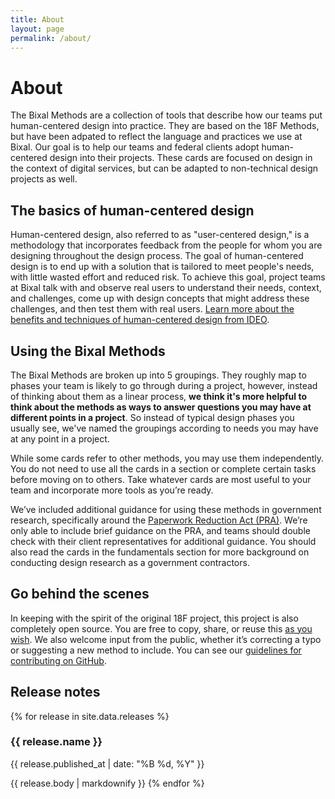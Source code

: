```yaml
---
title: About
layout: page
permalink: /about/
---
```


# About

The Bixal Methods are a collection of tools that describe how our teams put human-centered design into practice. They are based on the 18F Methods, but have been adpated to reflect the language and practices we use at Bixal. Our goal is to help our teams and federal clients adopt human-centered design into their projects. These cards are focused on design in the context of digital services, but can be adapted to non-technical design projects as well.

## The basics of human-centered design
Human-centered design, also referred to as "user-centered design," is a methodology that incorporates feedback from the people for whom you are designing throughout the design process. The goal of human-centered design is to end up with a solution that is tailored to meet people's needs, with little wasted effort and reduced risk. To achieve this goal, project teams at Bixal talk with and observe real users to understand their needs, context, and challenges, come up with design concepts that might address these challenges, and then test them with real users. [Learn more about the benefits and techniques of human-centered design from IDEO](http://www.designkit.org/human-centered-design).

## Using the Bixal Methods
The Bixal Methods are broken up into 5 groupings. They roughly map to phases your team is likely to go through during a project, however, instead of thinking about them as a linear process, **we think it's more helpful to think about the methods as ways to answer questions you may have at different points in a project**. So instead of typical design phases you usually see, we've named the groupings according to needs you may have at any point in a project.

While some cards refer to other methods, you may use them independently. You do not need to use all the cards in a section or complete certain tasks before moving on to others. Take whatever cards are most useful to your team and incorporate more tools as you’re ready.

We’ve included additional guidance for using these methods in government research, specifically around the [Paperwork Reduction Act (PRA)](https://pra.digital.gov). We’re only able to include brief guidance on the PRA, and teams should double check with their client representatives for additional guidance. You should also read the cards in the fundamentals section for more background on conducting design research as a government contractors.

## Go behind the scenes
In keeping with the spirit of the original 18F project, this project is also completely open source. You are free to copy, share, or reuse this [as you wish](https://github.com/Bixal/methods/blob/master/LICENSE.md). We also welcome input from the public, whether it’s correcting a typo or suggesting a new method to include. You can see our [guidelines for contributing on GitHub](https://github.com/Bixal/methods/blob/master/CONTRIBUTING.md).

## Release notes

{% for release in site.data.releases %}
### {{ release.name }}
<p class="site-subheading">{{ release.published_at | date: "%B %d, %Y" }}</p>
{{ release.body | markdownify }}
{% endfor %}
